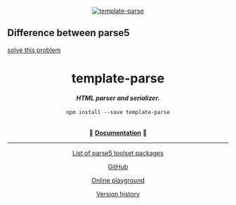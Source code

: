 

<p align="center">
    <a href="https://github.com/brizer/template-parse">
        <img src="https://raw.github.com/inikulin/parse5/master/media/logo.png" alt="template-parse" />
    </a>
</p>

## Difference between parse5

[solve this problem](https://github.com/inikulin/parse5/issues/143)

<div align="center">
<h1>template-parse</h1>
<i><b>HTML parser and serializer.</b></i>
</div>
<br>

<div align="center">
<code>npm install --save template-parse</code>
</div>
<br>

<p align="center">
  📖 <a href="https://github.com/inikulin/parse5/tree/master/packages/parse5/docs/index.md"><b>Documentation</b></a> 📖
</p>

---

<p align="center">
  <a href="https://github.com/inikulin/parse5/tree/master/docs/list-of-packages.md">List of parse5 toolset packages</a>
</p>

<p align="center">
    <a href="https://github.com/inikulin/parse5">GitHub</a>
</p>

<p align="center">
  <a href="http://astexplorer.net/#/1CHlCXc4n4">Online playground</a>
</p>

<p align="center">
    <a href="https://github.com/inikulin/parse5/tree/master/docs/version-history.md">Version history</a>
</p>
